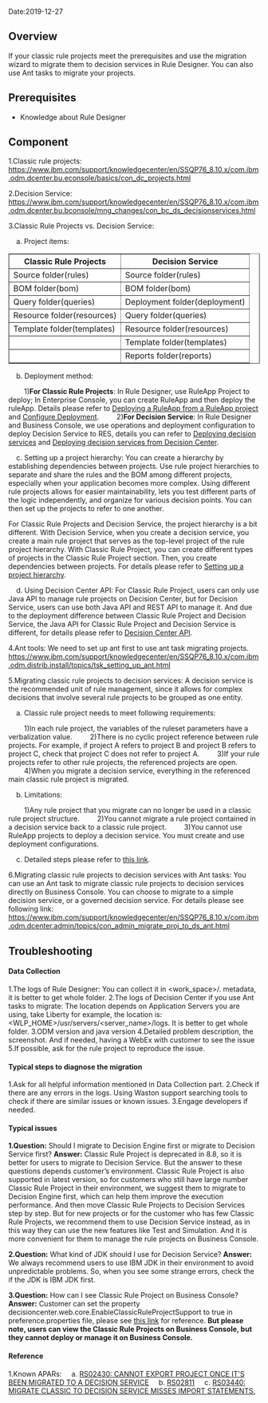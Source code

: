 Date:2019-12-27

## Overview

If your classic rule projects meet the prerequisites and use the migration wizard to migrate them to decision services in Rule Designer. You can also use Ant tasks to migrate your projects.

## Prerequisites

* Knowledge about Rule Designer

## Component

1.Classic rule projects: https://www.ibm.com/support/knowledgecenter/en/SSQP76_8.10.x/com.ibm.odm.dcenter.bu.econsole/basics/con_dc_projects.html

2.Decision Service: https://www.ibm.com/support/knowledgecenter/en/SSQP76_8.10.x/com.ibm.odm.dcenter.bu.bconsole/mng_changes/con_bc_ds_decisionservices.html

3.Classic Rule Projects vs. Decision Service:

&nbsp;&nbsp;&nbsp;&nbsp;a. Project items:
<table border="1px solid #ccc" cellspacing="0" cellpadding="0">
  <tr font-weight: 700; >
    <th>Classic Rule Projects</th>
    <th>Decision Service</th>
  </tr>
  <tr>
    <td style="background-color:white">Source folder(rules)</td>
    <td style="background-color:white">Source folder(rules)</td>
  </tr>
 <tr>
    <td style="background-color:white">BOM folder(bom)</td>
    <td style="background-color:white">BOM folder(bom)</td>
  </tr>
  <tr>
    <td style="background-color:white">Query folder(queries)</td>
    <td style="background-color:white">Deployment folder(deployment)</td>
  </tr>
  <tr>
    <td style="background-color:white">Resource folder(resources)</td>
    <td style="background-color:white">Query folder(queries)</td>
  </tr>
  <tr>
    <td style="background-color:white">Template folder(templates)</td>
    <td style="background-color:white">Resource folder(resources)</td>
  </tr>
  <tr>
    <td style="background-color:white"></td>
    <td style="background-color:white">Template folder(templates)</td>
  </tr>
  <tr>
    <td style="background-color:white"></td>
    <td style="background-color:white">Reports folder(reports)</td>
  </tr>
</table>

&nbsp;&nbsp;&nbsp;&nbsp;b. Deployment method:

&nbsp;&nbsp;&nbsp;&nbsp;&nbsp;&nbsp;&nbsp;&nbsp;1)**For Classic Rule Projects**: In Rule Designer, use RuleApp Project to deploy; In Enterprise Console, you can create RuleApp and then deploy the ruleApp. Details please refer to [Deploying a RuleApp from a RuleApp project](https://www.ibm.com/support/knowledgecenter/en/SSQP76_8.10.x/com.ibm.odm.dserver.rules.deploying/topics/tsk_res_deploy_rlapp_to_multires.html) and [Configure Deployment](https://www.ibm.com/support/knowledgecenter/en/SSQP76_8.10.x/com.ibm.odm.dcenter.bu.econsole/topics/tpc_dc_config_deploy.html).
&nbsp;&nbsp;&nbsp;&nbsp;&nbsp;&nbsp;&nbsp;&nbsp;2)**For Decision Service**: In Rule Designer and Business Console, we use operations and deployment configuration to deploy Decision Service to RES, details you can refer to [Deploying decision services](https://www.ibm.com/support/knowledgecenter/en/SSQP76_8.10.x/com.ibm.odm.dserver.rules.deploying/deploying_ds_topics/con_res_deploy_ds_intro.html) and [Deploying decision services from Decision Center](https://www.ibm.com/support/knowledgecenter/en/SSQP76_8.10.x/com.ibm.odm.icp/topics/tsk_deploying.html).

&nbsp;&nbsp;&nbsp;&nbsp;c. Setting up a project hierarchy: You can create a hierarchy by establishing dependencies between projects. Use rule project hierarchies to separate and share the rules and the BOM among different projects, especially when your application becomes more complex. Using different rule projects allows for easier maintainability, lets you test different parts of the logic independently, and organize for various decision points. You can then set up the projects to refer to one another.

For Classic Rule Projects and Decision Service, the project hierarchy is a bit different. With Decision Service, when you create a decision service, you create a main rule project that serves as the top-level project of the rule project hierarchy. With Classic Rule Project, you can create different types of projects in the Classic Rule Project section. Then, you create dependencies between projects. For details please refer to [Setting up a project hierarchy](https://www.ibm.com/support/knowledgecenter/SSQP76_8.10.x/com.ibm.odm.dserver.rules.designer.dev/developing_topics/con_ds_dev_project_org.html).

&nbsp;&nbsp;&nbsp;&nbsp;d. Using Decision Center API: For Classic Rule Project, users can only use Java API to manage rule projects on Decision Center, but for Decision Service, users can use both Java API and REST API to manage it. And due to the deployment difference between Classic Rule Project and Decision Service, the Java API for Classic Rule Project and Decision Service is different, for details please refer to [Decision Center API](https://pages.github.ibm.com/hippo00.github.io/DBA-Education/#/OperationalDecisionManager/DecisionCenter/Decision%20Center%20API).

4.Ant tools: We need to set up ant first to use ant task migrating projects.  https://www.ibm.com/support/knowledgecenter/en/SSQP76_8.10.x/com.ibm.odm.distrib.install/topics/tsk_setting_up_ant.html

5.Migrating classic rule projects to decision services: A decision service is the recommended unit of rule management, since it allows for complex decisions that involve several rule projects to be grouped as one entity. 

&nbsp;&nbsp;&nbsp;&nbsp;a. Classic rule project needs to meet following requirements:

&nbsp;&nbsp;&nbsp;&nbsp;&nbsp;&nbsp;&nbsp;&nbsp;1)In each rule project, the variables of the ruleset parameters have a verbalization value.
&nbsp;&nbsp;&nbsp;&nbsp;&nbsp;&nbsp;&nbsp;&nbsp;2)There is no cyclic project reference between rule projects. For example, if project A refers to project B and project B refers to project C, check that project C does not refer to project A.
&nbsp;&nbsp;&nbsp;&nbsp;&nbsp;&nbsp;&nbsp;&nbsp;3)If your rule projects refer to other rule projects, the referenced projects are open.
&nbsp;&nbsp;&nbsp;&nbsp;&nbsp;&nbsp;&nbsp;&nbsp;4)When you migrate a decision service, everything in the referenced main classic rule project is migrated.

&nbsp;&nbsp;&nbsp;&nbsp;b. Limitations: 

&nbsp;&nbsp;&nbsp;&nbsp;&nbsp;&nbsp;&nbsp;&nbsp;1)Any rule project that you migrate can no longer be used in a classic rule project structure.
&nbsp;&nbsp;&nbsp;&nbsp;&nbsp;&nbsp;&nbsp;&nbsp;2)You cannot migrate a rule project contained in a decision service back to a classic rule project.
&nbsp;&nbsp;&nbsp;&nbsp;&nbsp;&nbsp;&nbsp;&nbsp;3)You cannot use RuleApp projects to deploy a decision service. You must create and use deployment configurations.

&nbsp;&nbsp;&nbsp;&nbsp;c. Detailed steps please refer to [this link](https://www.ibm.com/support/knowledgecenter/en/SSQP76_8.10.x/com.ibm.odm.distrib.migrating/odm_topics/tsk_migrate_projects_to_ds.html).

6.Migrating classic rule projects to decision services with Ant tasks: You can use an Ant task to migrate classic rule projects to decision services directly on Business Console. You can choose to migrate to a simple decision service, or a governed decision service. For details please see following link: https://www.ibm.com/support/knowledgecenter/en/SSQP76_8.10.x/com.ibm.odm.dcenter.admin/topics/con_admin_migrate_proj_to_ds_ant.html

## Troubleshooting
#### Data Collection
1.The logs of Rule Designer: You can collect it in <work_space>/. metadata, it is better to get whole folder.
2.The logs of Decision Center if you use Ant tasks to migrate: The location depends on Application Servers you are using, take Liberty for example, the location is: <WLP_HOME>/usr/servers/<server_name>/logs. It is better to get whole folder.
3.ODM version and java version
4.Detailed problem description, the screenshot. And if needed, having a WebEx with customer to see the issue
5.If possible, ask for the rule project to reproduce the issue.

#### Typical steps to diagnose the migration 
1.Ask for all helpful information mentioned in Data Collection part.
2.Check if there are any errors in the logs. Using Waston support searching tools to check if there are similar issues or known issues.
3.Engage developers if needed. 

#### Typical issues
**1.Question:**
Should I migrate to Decision Engine first or migrate to Decision Service first?
**Answer:**
Classic Rule Project is deprecated in 8.8, so it is better for users to migrate to Decision Service. But the answer to these questions depends customer’s environment.
Classic Rule Project is also supported in latest version, so for customers who still have large number Classic Rule Project in their environment, we suggest them to migrate to Decision Engine first, which can help them improve the execution performance. And then move Classic Rule Projects to Decision Services step by step. 
But for new projects or for the customer who has few Classic Rule Projects, we recommend them to use Decision Service instead, as in this way they can use the new features like Test and Simulation. And it is more convenient for them to manage the rule projects on Business Console.

**2.Question:**
What kind of JDK should I use for Decision Service?
**Answer:** 
We always recommend users to use IBM JDK in their environment to avoid unpredictable problems. So, when you see some strange errors, check the if the JDK is IBM JDK first.

**3.Question:** 
How can I see Classic Rule Project on Business Console?
**Answer:**
Customer can set the property decisioncenter.web.core.EnableClassicRuleProjectSupport to true in preference.properties file, please see [this link](https://www.ibm.com/support/knowledgecenter/en/SSQP76_8.10.x/com.ibm.odm.dcenter.admin/topics/tsk_dcbc_view_crp.html) for reference.
**But please note, users can view the Classic Rule Projects on Business Console, but they cannot deploy or manage it on Business Console.**

#### Reference
1.Known APARs:
&nbsp;&nbsp;&nbsp;&nbsp;a. [RS02430: CANNOT EXPORT PROJECT ONCE IT'S BEEN MIGRATED TO A DECISION SERVICE](https://www-01.ibm.com/support/docview.wss?uid=swg1RS02430)
&nbsp;&nbsp;&nbsp;&nbsp;b. [RS02811](https://www-01.ibm.com/support/docview.wss?uid=swg1RS02811&)
&nbsp;&nbsp;&nbsp;&nbsp;c. [RS03440: MIGRATE CLASSIC TO DECISION SERVICE MISSES IMPORT STATEMENTS.](https://www-01.ibm.com/support/docview.wss?uid=swg1RS03440&)

